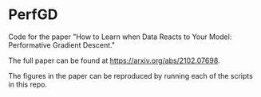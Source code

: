 # PerfGD
Code for the paper "How to Learn when Data Reacts to Your Model: Performative Gradient Descent."

The full paper can be found at https://arxiv.org/abs/2102.07698.

The figures in the paper can be reproduced by running each of the scripts in this repo.
